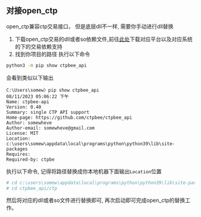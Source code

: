 ## 对接open_ctp

open_ctp兼容ctp交易接口， 但是底层dll不一样, 需要你手动进行dll替换

1. 下载open_ctp交易的dll或者so依赖文件,前往[此处](https://github.com/openctp/openctp)下载对应平台以及对应系统的下的交易依赖支持
2. 找到你项目的路径 执行以下命令

```bash
python3 -m pip show ctpbee_api
```

会看到类似以下输出

```text
C:\Users\somew〉pip show ctpbee_api                                                             08/11/2023 05:06:22 下午
Name: ctpbee-api
Version: 0.40
Summary: single CTP API support
Home-page: https://github.com/ctpbee/ctpbee_api
Author: somewheve
Author-email: somewheve@gmail.com
License: MIT
Location: c:\users\somew\appdata\local\programs\python\python39\lib\site-packages
Requires:
Required-by: ctpbe
```

执行以下命令, 记得将路径替换成你本地机器下面输出`Location`位置

```bash
# cd c:\users\somew\appdata\local\programs\python\python39\lib\site-packages
# cd ctpbee_api/ctp
```

然后将对应的dll或者so文件进行替换即可, 再次启动即可完成open_ctp的替换工作。

